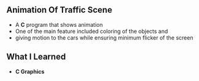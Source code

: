 ## Animation Of Traffic Scene
- A **C**  program that shows animation
- One of the main feature included coloring of the objects and
- giving motion to the cars while ensuring minimum flicker of the screen 
## What I Learned 
- **C Graphics**
